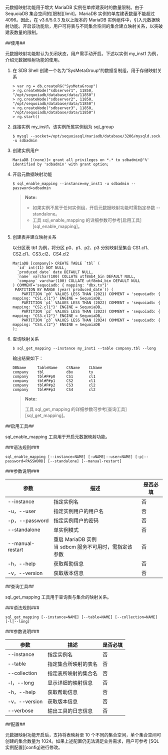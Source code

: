 [^_^]:
    元数据映射

元数据映射功能用于增大 MariaDB 实例在单库建表时的数量限制。由于 SequoiaDB 集合空间的[限制][limit]，MariaDB 实例的单库建表数量不能超过 4096。因此，在 v3.6/5.0.3 及以上版本的 MariaDB 实例组件中，引入元数据映射功能。开启该功能后，用户可将表与不同集合空间的集合建立映射关系，以突破建表数量的限制。

##使用##

元数据映射功能默认为关闭状态，用户需手动开启。下述以实例 my_inst1 为例，介绍元数据映射功能的使用。

1. 在 SDB Shell 创建一个名为“SysMetaGroup”的数据复制组，用于存储映射关系
  
    ```lang-javascript
    > var rg = db.createRG("SysMetaGroup")
    > rg.createNode("sdbserver1", 11850, "/opt/sequoiadb/database/data/11850")
    > rg.createNode("sdbserver2", 11850, "/opt/sequoiadb/database/data/11850")
    > rg.createNode("sdbserver3", 11850, "/opt/sequoiadb/database/data/11850")
    > rg.start()
    ```

2. 连接实例 my_inst1，该实例所属实例组为 sql_group

    ```lang-bash
    $ mysql --socket=/opt/sequoiasql/mariadb/database/3206/mysqld.sock -u sdbadmin
    ```

3. 创建实例用户

    ```lang-sql
    MariaDB [(none)]> grant all privileges on *.* to sdbadmin@'%' identified by 'sdbadmin' with grant option;
    ```

4. 开启元数据映射功能

    ```lang-bash
    $ sql_enable_mapping --instance=my_inst1 -u sdbadmin --password=sdbadmin
    ```

    >**Note:**
    >
    > - 如果实例不属于任何实例组，开启元数据映射功能时需指定参数 --standalone。
    > - 工具 sql_enable_mapping 的详细参数可参考[启用工具][sql_enable_mapping]。

5. 创建表并建立映射关系

    以分区表 tb1 为例，将分区 p0、p1、p2、p3 分别映射至集合 CS1.cl1、CS2.cl1、CS3.cl2、CS4.cl2

    ```lang-sql
    MariaDB [company]> CREATE TABLE `tbl` (
      `id` int(11) NOT NULL,
      `produced_date` date DEFAULT NULL,
      `name` varchar(100) COLLATE utf8mb4_bin DEFAULT NULL,
      `company` varchar(100) COLLATE utf8mb4_bin DEFAULT NULL
    ) COMMENT='sequoiadb: { mapping: "dbx.tx"}'
     PARTITION BY RANGE (year(`produced_date`)) (
        PARTITION `p0` VALUES LESS THAN (2021) COMMENT = 'sequoiadb: { mapping: "CS1.cl1"}' ENGINE = SequoiaDB,
        PARTITION `p1` VALUES LESS THAN (2022) COMMENT = 'sequoiadb: { mapping: "CS2.cl1"}' ENGINE = SequoiaDB,
        PARTITION `p2` VALUES LESS THAN (2023) COMMENT = 'sequoiadb: { mapping: "CS3.cl2"}' ENGINE = SequoiaDB,
        PARTITION `p3` VALUES LESS THAN (2024) COMMENT = 'sequoiadb: { mapping: "CS4.cl2"}' ENGINE = SequoiaDB
    );
    ```

6. 查询映射关系

    ```lang-bash
    $ sql_get_mapping --instance my_inst1 --table company.tbl --long
    ```

    输出结果如下：

    ```lang-text
    DBName     TableName    CSName    CLName    
    company    tbl          dbx       tx        
    company    tbl#P#p0     CS1       cl1       
    company    tbl#P#p1     CS2       cl1       
    company    tbl#P#p2     CS3       cl2       
    company    tbl#P#p3     CS4       cl2      
    ```

    >**Note:**
    >
    > 工具 sql_get_mapping 的详细参数可参考[查询工具][sql_get_mapping]。

##启用工具##

sql_enable_mapping 工具用于开启元数据映射功能。

###语法规则###

```lang-text
sql_enable_mapping [--instance=NAME] [-uNAME|--user=NAME] [-p|--password=PASSWORD] [--standalone] [--manual-restart]
```

###参数说明###

| 参数 | 描述 | 是否必填 |
| ---- | ---- | -------- |
| --instance | 指定实例名 | 否 |
| -u，--user | 指定实例用户的用户名 | 否 |
| -p，--password | 指定实例用户的密码 | 否 |
| --standalone | 单实例模式 | 否 |
| --manual-restart | 重启 MariaDB 实例<br>当 sdbcm 服务不可用时，需指定该参数 | 否 |
| -h，--help | 获取帮助信息 | 否 |
| -v，--version | 获取版本信息 | 否 |

##查询工具##

sql_get_mapping 工具用于查询表与集合的映射关系。

###语法规则###

```lang-text
sql_get_mapping [--instance=NAME] [--table=NAME] [--collection=NAME] [-l|--long]
```

###参数说明###

| 参数 | 描述 | 是否必填 |
| ---- | ---- | -------- |
| --instance | 指定实例名 | 否 |
| --table | 指定集合所映射的表名 | 否 |
| --collection | 指定表所映射的集合名 | 否 |
| -l，--long | 显示详细的映射信息 | 否 |
| -h，--help | 获取帮助信息 | 否 |
| -v，--version | 获取版本信息 | 否 |
| --verbose | 输出工具的日志信息 | 否 |

##配置##

元数据映射功能开启后，支持将表映射至 10 个不同的集合空间，单个集合空间可创建的集合数量为 1024。如果上述配置仍无法满足业务需求，用户可参考 [SQL 实例配置][config]进行修改。

[^_^]:
     本文使用的所有引用和链接
[config]:manual/Database_Instance/Relational_Instance/MariaDB_Instance/Maintainance/config.md###配置元数据映射功能
[limit]:manual/Manual/sequoiadb_limitation.md
[sql_enable_mapping]:manual/Database_Instance/Relational_Instance/MariaDB_Instance/Maintainance/metadata_mapping_management.md##启用工具
[sql_get_mapping]:manual/Database_Instance/Relational_Instance/MariaDB_Instance/Maintainance/metadata_mapping_management.md##查询工具